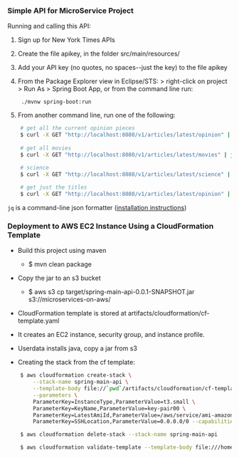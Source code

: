 

### Simple API for MicroService Project ###

Running and calling this API:

1. Sign up for New York Times APIs
2. Create the file apikey, in the folder src/main/resources/
3. Add your API key (no quotes, no spaces--just the key) to the file apikey
4. From the Package Explorer view in Eclipse/STS: > right-click on project > Run As > Spring Boot App, or from the command line run:

		./mvnw spring-boot:run
		
5. From another command line, run one of the following:

````bash	
	# get all the current opinion pieces
	$ curl -X GET "http://localhost:8080/v1/articles/latest/opinion" | jq '.' | less
	
	# get all movies
	$ curl -X GET "http://localhost:8080/v1/articles/latest/movies" | jq '.' | less

	# science
	$ curl -X GET "http://localhost:8080/v1/articles/latest/science" | jq '.' | less
	
	# get just the titles 
	$ curl -X GET "http://localhost:8080/v1/articles/latest/opinion" | jq -r '.[].title'
````	

`jq` is a command-line json formatter ([installation instructions](https://stedolan.github.io/jq/download/)) 


### Deployment to AWS EC2 Instance Using a CloudFormation Template ###

- Build this project using maven
	- $ mvn clean package

- Copy the jar to an s3 bucket
	- $ aws s3 cp target/spring-main-api-0.0.1-SNAPSHOT.jar s3://microservices-on-aws/
	
- CloudFormation template is stored at artifacts/cloudformation/cf-template.yaml
- It creates an EC2 instance, security group, and instance profile.
- Userdata installs java, copy a jar from s3

- Creating the stack from the cf template:
````bash
	$ aws cloudformation create-stack \
		--stack-name spring-main-api \
		--template-body file://`pwd`/artifacts/cloudformation/cf-template.yaml \
		--parameters \
		ParameterKey=InstanceType,ParameterValue=t3.small \
		ParameterKey=KeyName,ParameterValue=key-pair00 \
		ParameterKey=LatestAmiId,ParameterValue=/aws/service/ami-amazon-linux-latest/amzn2-ami-hvm-x86_64-gp2\
		ParameterKey=SSHLocation,ParameterValue=0.0.0.0/0 --capabilities CAPABILITY_IAM

	$ aws cloudformation delete-stack --stack-name spring-main-api

	$ aws cloudformation validate-template --template-body file:///home/bschilke/Documents/development/platforms/spring/STS/workspaces/microservices-on-aws/spring-main-api-2/artifacts/cloudformation/cf-template.yaml

````



